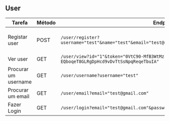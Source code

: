 ## User
    
| Tarefa | Método | Endpoint                              | Parâmetros                                                                           |
|------------------|--------|-----------------------------------------|--------------------------------------------------------------------------------------------------|
| Registar user | POST  | `/user/register?username="test"&name="test"&email="test@gmail.com"&password="Test1."&role="user"` | `username`, `name`, `email`, `password`, `role` |
| Ver user  | GET  | `/user/view?id="1"&token="0VtC90-MfB3WtMzIY8myoSofzCjd9gyWZvOjJ1tZji18WifS-EQboqeT8GLRgDpHcd9vDvTtSsNpqReqeTbuIA"` | `id`, `token` |
| Procurar um username  | GET  | `/user/username?username="test"` | `username` |
| Procurar um email  | GET  | `/user/email?email="test@gmail.com"` | `email` |
| Fazer Login  | GET  | `/user/login?email="test@gmail.com"&password="Test1."` | `email`, `password` |